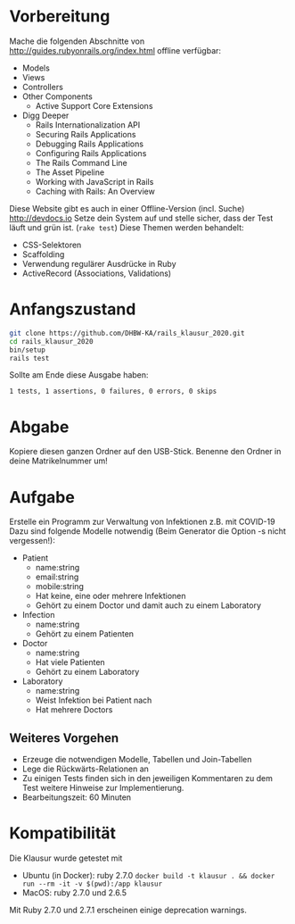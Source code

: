 # Vorbereitung

Mache die folgenden Abschnitte von http://guides.rubyonrails.org/index.html offline verfügbar:

  * Models
  * Views
  * Controllers
  * Other Components
     * Active Support Core Extensions
  * Digg Deeper
     * Rails Internationalization API
     * Securing Rails Applications
     * Debugging Rails Applications
     * Configuring Rails Applications
     * The Rails Command Line
     * The Asset Pipeline
     * Working with JavaScript in Rails
     * Caching with Rails: An Overview

Diese Website gibt es auch in einer Offline-Version (incl. Suche) http://devdocs.io
Setze dein System auf und stelle sicher, dass der Test läuft und grün ist. (`rake test`)
Diese Themen werden behandelt:

  * CSS-Selektoren
  * Scaffolding
  * Verwendung regulärer Ausdrücke in Ruby
  * ActiveRecord (Associations, Validations)
    
# Anfangszustand

```bash
git clone https://github.com/DHBW-KA/rails_klausur_2020.git
cd rails_klausur_2020
bin/setup
rails test
```

Sollte am Ende diese Ausgabe haben:

`1 tests, 1 assertions, 0 failures, 0 errors, 0 skips`

# Abgabe

Kopiere diesen ganzen Ordner auf den USB-Stick. Benenne den Ordner in deine Matrikelnummer um!

# Aufgabe

Erstelle ein Programm zur Verwaltung von Infektionen z.B. mit COVID-19
Dazu sind folgende Modelle notwendig (Beim Generator die Option -s nicht vergessen!):

* Patient
    * name:string
    * email:string
    * mobile:string
    * Hat keine, eine oder mehrere Infektionen
    * Gehört zu einem Doctor und damit auch zu einem Laboratory
* Infection
    * name:string
    * Gehört zu einem Patienten
* Doctor
    * name:string
    * Hat viele Patienten
    * Gehört zu einem Laboratory
* Laboratory
   * name:string
   * Weist Infektion bei Patient nach
   * Hat mehrere Doctors

## Weiteres Vorgehen

* Erzeuge die notwendigen Modelle, Tabellen und Join-Tabellen
* Lege die Rückwärts-Relationen an
* Zu einigen Tests finden sich in den jeweiligen Kommentaren zu dem Test weitere Hinweise zur Implementierung. 
* Bearbeitungszeit: 60 Minuten

# Kompatibilität
Die Klausur wurde getestet mit 
 * Ubuntu (in Docker): ruby 2.7.0 `docker build -t klausur . && docker run --rm -it -v $(pwd):/app klausur`
 * MacOS: ruby 2.7.0 und 2.6.5

Mit Ruby 2.7.0 und 2.7.1 erscheinen einige deprecation warnings.